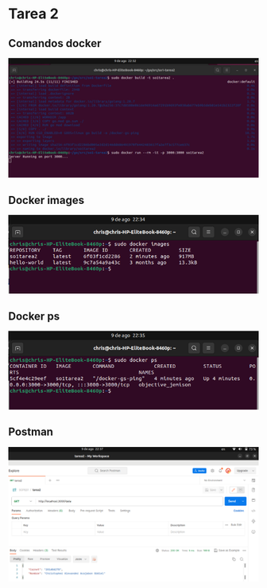 # Tarea 2

## Comandos docker

![Tipos de Kernel](./img/so1-t2-comandos.png)

## Docker images

![Tipos de Kernel](./img/so1-t2-docker-images.png)

## Docker ps

![Tipos de Kernel](./img/so1-t2-docker-ps.png)

## Postman

![Tipos de Kernel](./img/so1-t2-postman.png)